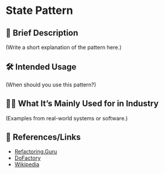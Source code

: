# State Pattern

## 📝 Brief Description
(Write a short explanation of the pattern here.)

## 🛠 Intended Usage
(When should you use this pattern?)

## 🧑‍💼 What It’s Mainly Used for in Industry
(Examples from real-world systems or software.)

## 🔗 References/Links
- [Refactoring.Guru](https://refactoring.guru/design-patterns/state)
- [DoFactory](https://www.dofactory.com/net/state-design-pattern)
- [Wikipedia](https://en.wikipedia.org/wiki/State_pattern)
